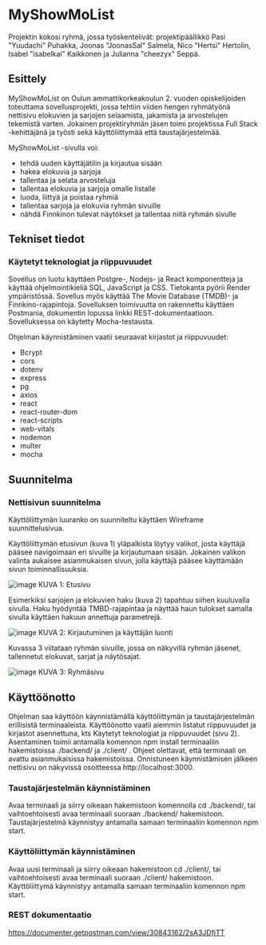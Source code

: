 # MyShowMoList
Projektin kokosi ryhmä, jossa työskentelivät: projektipäällikkö Pasi "Yuudachi" Puhakka, Joonas "JoonasSal" Salmela, Nico "Hertsi" Hertolin, Isabel "isabelkai" Kaikkonen ja Julianna "cheezyx" Seppä. 

## Esittely
MyShowMoList on Oulun ammattikorkeakoulun 2. vuoden opiskelijoiden toteuttama sovellusprojekti, jossa tehtiin viiden hengen ryhmätyönä nettisivu elokuvien ja sarjojen selaamista, jakamista ja arvostelujen tekemistä varten. 
Jokainen projektiryhmän jäsen toimi projektissa Full Stack -kehittäjänä ja työsti sekä käyttöliittymää että taustajärjestelmää. 

MyShowMoList -sivulla voi:

* tehdä uuden käyttäjätilin ja kirjautua sisään
* hakea elokuvia ja sarjoja
* tallentaa ja selata arvosteluja
* tallentaa elokuvia ja sarjoja omalle listalle
* luoda, liittyä ja poistaa ryhmiä
* tallentaa sarjoja ja elokuvia ryhmän sivuille
* nähdä Finnkinon tulevat näytökset ja tallentaa niitä ryhmän sivulle

## Tekniset tiedot

### Käytetyt teknologiat ja riippuvuudet
Sovellus on luotu käyttäen Postgre-, Nodejs- ja React komponentteja ja käyttää ohjelmointikieliä SQL, JavaScript ja CSS. Tietokanta pyörii Render ympäristössä. Sovellus myös käyttää The Movie Database (TMDB)- ja Finnkino-rajapintoja.
Sovelluksen toimivuutta on rakennettu käyttäen Postmania, dokumentin lopussa linkki REST-dokumentaatioon.    
Sovelluksessa on käytetty Mocha-testausta.

Ohjelman käynnistäminen vaatii seuraavat kirjastot ja riippuvuudet:

* Bcrypt
* cors
* dotenv
* express
* pg
* axios
* react
* react-router-dom
* react-scripts
* web-vitals
* nodemon
* multer
* mocha

## Suunnitelma
### Nettisivun suunnitelma

Käyttöliittymän luuranko on suunniteltu käyttäen Wireframe suunnittelusivua. 

Käyttöliittymän etusivun (kuva 1) yläpalkista löytyy valikot, josta käyttäjä pääsee navigoimaan eri sivuille ja kirjautumaan sisään. Jokainen valikon valinta aukaisee asianmukaisen sivun, jolla käyttäjä pääsee käyttämään sivun toiminnallisuuksia. 

![image](https://github.com/TVTKMO22-WP-GROUP-13/TVTKMO23-WP-GROUP-13/assets/143520681/f721e6a4-719c-4b73-946e-d593203230cb)
KUVA 1: Etusivu

Esimerkiksi sarjojen ja elokuvien haku (kuva 2) tapahtuu siihen kuuluvalla sivulla. Haku hyödyntää TMBD-rajapintaa ja näyttää haun tulokset samalla sivulla käyttäen hakuun annettuja parametrejä.

![image](https://github.com/TVTKMO22-WP-GROUP-13/TVTKMO23-WP-GROUP-13/assets/143520681/ae759617-b164-4053-9c08-953a3d7dfffd)
KUVA 2: Kirjautuminen ja käyttäjän luonti

Kuvassa 3 viitataan ryhmän sivuille, jossa on näkyvillä ryhmän jäsenet, tallennetut elokuvat, sarjat ja näytösajat. 

![image](https://github.com/TVTKMO22-WP-GROUP-13/TVTKMO23-WP-GROUP-13/assets/143520681/9fdcca01-275a-4e0e-8c91-fcc96d9d6f4d)
KUVA 3: Ryhmäsivu


## Käyttöönotto

Ohjelman saa käyttöön käynnistämällä käyttöliittymän ja taustajärjestelmän erillisistä terminaaleista. Käyttöönotto vaatii aiemmin listatut riippuvuudet ja kirjastot asennettuna, kts Käytetyt teknologiat ja riippuvuudet (sivu 2). Asentaminen toimii antamalla komennon npm install terminaaliin hakemistoissa ./backend/ ja ./client/ . Ohjeet olettavat, että terminaali on avattu asianmukaisissa hakemistoissa. Onnistuneen käynnistämisen jälkeen nettisivu on näkyvissä osoitteessa http://localhost:3000. 

### Taustajärjestelmän käynnistäminen

Avaa terminaali ja siirry oikeaan hakemistoon komennolla cd ./backend/, tai vaihtoehtoisesti avaa terminaali suoraan ./backend/ hakemistoon. Taustajärjestelmä käynnistyy antamalla samaan terminaaliin komennon npm start. 

### Käyttöliittymän käynnistäminen

Avaa uusi terminaali ja siirry oikeaan hakemistoon cd ./client/, tai vaihtoehtoisesti avaa terminaali suoraan ./client/ hakemistoon. Käyttöliittymä käynnistyy antamalla samaan terminaaliin komennon npm start. 

### REST dokumentaatio

https://documenter.getpostman.com/view/30843162/2sA3JDfjTT

